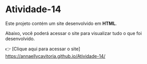 # Atividade-14

Este projeto contém um site desenvolvido em **HTML**.

Abaixo, você poderá acessar o site para visualizar tudo o que foi desenvolvido.

👉 [Clique aqui para acessar o site] https://annaellycavitoria.github.io/Atividade-14/
